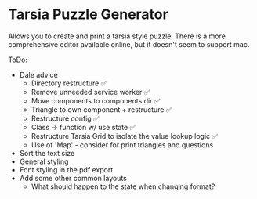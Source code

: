 # Tarsia Puzzle Generator

Allows you to create and print a tarsia style puzzle.
There is a more comprehensive editor available online, but it doesn't seem to support mac.

ToDo:
- Dale advice
  - Directory restructure ✅
  - Remove unneeded service worker ✅
  - Move components to components dir ✅
  - Triangle to own component + restructure ✅
  - Restructure config ✅
  - Class -> function w/ use state ✅
  - Restructure Tarsia Grid to isolate the value lookup logic ✅
  - Use of 'Map' - consider for print triangles and questions
- Sort the text size
- General styling
- Font styling in the pdf export
- Add some other common layouts
  - What should happen to the state when changing format?
